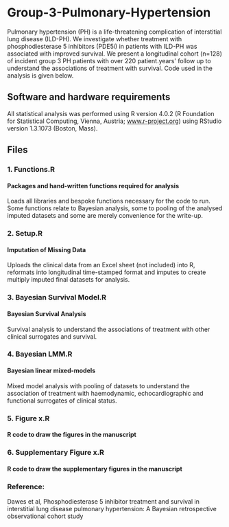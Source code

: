 # Group-3-Pulmonary-Hypertension
Pulmonary hypertension (PH) is a life-threatening complication of interstitial lung disease (ILD-PH). We investigate whether treatment with phosphodiesterase 5 inhibitors (PDE5i) in patients with ILD-PH was associated with improved survival. We present a longitudinal cohort (n=128) of incident group 3 PH patients with over 220 patient.years' follow up to understand the associations of treatment with survival. Code used in the analysis is given below.

## Software and hardware requirements
All statistical analysis was performed using R version 4.0.2 (R Foundation for Statistical Computing, Vienna, Austria; www.r-project.org) using RStudio version 1.3.1073 (Boston, Mass).

## Files
### 1. Functions.R
#### Packages and hand-written functions required for analysis
Loads all libraries and bespoke functions necessary for the code to run. Some functions relate to Bayesian analysis, some to pooling of the analysed imputed datasets and some are merely convenience for the write-up.

### 2. Setup.R
#### Imputation of Missing Data
Uploads the clinical data from an Excel sheet (not included) into R, reformats into longitudinal time-stamped format and imputes to create multiply imputed final datasets for analysis.

### 3. Bayesian Survival Model.R
#### Bayesian Survival Analysis
Survival analysis to understand the associations of treatment with other clinical surrogates and survival.

### 4. Bayesian LMM.R
#### Bayesian linear mixed-models
Mixed model analysis with pooling of datasets to understand the association of treatment with haemodynamic, echocardiographic and functional surrogates of clinical status.

### 5. Figure x.R
#### R code to draw the figures in the manuscript

### 6. Supplementary Figure x.R
#### R code to draw the supplementary figures in the manuscript

### Reference:
Dawes et al, Phosphodiesterase 5 inhibitor treatment and survival in interstitial lung disease pulmonary hypertension: A Bayesian retrospective observational cohort study



